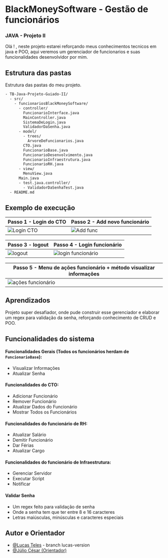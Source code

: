 # BlackMoneySoftware - Gestão de funcionários

### JAVA - Projeto II

Olá ! , neste projeto estarei reforçando meus conhecimentos tecnicos em java e POO, aqui veremos um gerenciador de funcionarios e suas funcionalidades desenvolvidor por mim.

## Estrutura das pastas

Estrutura das pastas do meu projeto.

```bash
- TB-Java-Projeto-Guiado-II/
  - src/
    - funcionariosBlackMoneySoftware/
      - controller/
        FuncionarioInterface.java
        MainController.java
        SistemaDeLogin.java
        ValidadorDaSenha.java
      - model/
        - trees/
          ArvoreDeFuncionarios.java
        CTO.java
        FuncionarioBase.java
        FuncionarioDesenvolvimento.java
        FuncionarioInfraestrutura.java
        FuncionarioRH.java
      - view/
        MenuView.java
      Main.java
      - test.java.controller/
        - ValidadorDaSenhaTest.java
  - README.md
```

## Exemplo de execução

| Passo 1 - Login do CTO                         | Passo 2 - Add novo funcionário              |
| ---------------------------------------------- | ------------------------------------------- |
| ![Login CTO](https://i.ibb.co/5LxQK7L/1-1.png) | ![Add func](https://i.ibb.co/JKNSBxy/2.png) |

| Passo 3 - logout                          | Passo 4 - Login funcionário                          |
| ----------------------------------------- | ---------------------------------------------------- |
| ![logout](https://i.ibb.co/JKNSBxy/2.png) | ![login funcionário](https://i.ibb.co/djkGSYb/3.png) |

| Passo 5 - Menu de ações funcionário + método visualizar informações |
| ------------------------------------------------------------------- |
| ![ações funcionário](https://i.ibb.co/PT0NxMx/4.png)                |

## Aprendizados

Projeto super desafiador, onde pude construir esse gerenciador e elaborar um regex para validação da senha, reforçando conhecimento de CRUD e POO.

## Funcionalidades do sistema

#### Funcionalidades Gerais (Todos os funcionários herdam de `FuncionarioBase`):

- Visualizar Informações
- Atualizar Senha

#### Funcionalidades do CTO:

- Adicionar Funcionário
- Remover Funcionário
- Atualizar Dados do Funcionário
- Mostrar Todos os Funcionários

#### Funcionalidades do funcionário de RH:

- Atualizar Salário
- Demitir Funcionário
- Dar Férias
- Atualizar Cargo

#### Funcionalidades do funcionário de Infraestrutura:

- Gerenciar Servidor
- Executar Script
- Notificar

#### Validar Senha

- Um regex feito para validação de senha
- Onde a senha tem que ter entre 8 e 16 caracteres
- Letras maiúsculas, minúsculas e caracteres especiais

## Autor e Orientador

- [@Lucas Teles](https://www.github.com/Lucas-Teles) - branch lucas-version
- [@Júlio César (Orientador)](https://www.github.com/julio-cesar96)
